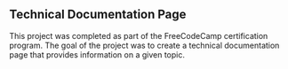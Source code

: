## Technical Documentation Page

<p>This project was completed as part of the FreeCodeCamp certification program. The goal of the project was to create a technical documentation page that provides information on a given topic.</p>
<p></p>
